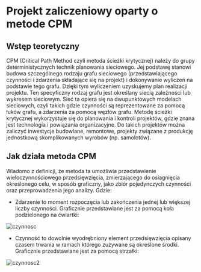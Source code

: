 # Projekt zaliczeniowy oparty o metode CPM

## Wstęp teoretyczny

CPM (Critical Path Method czyli metoda ścieżki krytycznej) należy do grupy deterministycznych technik planowania sieciowego. Jej podstawę stanowi budowa szczególnego rodzaju grafu sieciowego (przedstawiającego czynności i zdarzenia składające się na projekt) i dokonywanie wyliczeń na podstawie tego grafu. Dzięki tym wyliczeniem uzyskujemy plan realizacji projektu. Ten specyficzny rodzaj grafu jest określany siecią zależności lub wykresem sieciowym. Sieć ta opiera się na dwupunktowych modelach sieciowych, czyli takich gdzie czynności są reprezentowane za pomocą łuków grafu, a zdarzenia za pomocą węzłów grafu. Metodę ścieżki krytycznej wykorzystuje się do planowania i kontroli projektów, gdzie znana jest technologia i powiązania organizacyjne. Do takich projektów można zaliczyć inwestycje budowlane, remontowe, projekty związane z produkcję jednostkową skomplikowanych wyrobów (np. samolotów).


## Jak działa metoda CPM

Wiadomo z definicji, że metoda ta umożliwia przedstawienie wieloczynnościowego przedsięwzięcia, zmierzającego do osiagnięcia określonego celu, w sposób graficzny, jako
zbiór pojedynczych czynności oraz przeprowadzenia jego analizy. 
Gdzie:
- Zdarzenie to moment rozpoczęcia lub zakończenia jednej lub większej liczby czynności.
Graficznie przedstawiane jest za pomocą koła podzielonego na ćwiartki:

![czynnosc](https://user-images.githubusercontent.com/72975469/160156032-7038649a-9a72-4d29-aa26-fa0f64340474.png)

- Czynność to dowolnie wyodrębniony element przedsięwzięcia opisany czasem trwania w ramach którego zużywane są określone środki. Graficznie przedstawiane jest za pomocą strzałki:
  
![czynnosc2](https://user-images.githubusercontent.com/72975469/160156482-e6b70ad9-e839-4a2d-9848-055fa0e6b4b8.png)
  
